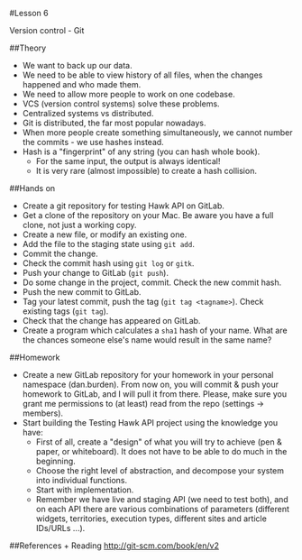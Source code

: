 #Lesson 6

Version control - Git

##Theory
 - We want to back up our data.
 - We need to be able to view history of all files, when the changes happened and who made them.
 - We need to allow more people to work on one codebase.
 - VCS (version control systems) solve these problems.
 - Centralized systems vs distributed.
 - Git is distributed, the far most popular nowadays.
 - When more people create something simultaneously, we cannot number the commits - we use hashes instead.
 - Hash is a "fingerprint" of any string (you can hash whole book). 
   - For the same input, the output is always identical!
   - It is very rare (almost impossible) to create a hash collision.

##Hands on
 - Create a git repository for testing Hawk API on GitLab.
 - Get a clone of the repository on your Mac. Be aware you have a full clone, not just a working copy.
 - Create a new file, or modify an existing one.
 - Add the file to the staging state using `git add`.
 - Commit the change.
 - Check the commit hash using `git log` or `gitk`.
 - Push your change to GitLab (`git push`).
 - Do some change in the project, commit. Check the new commit hash.
 - Push the new commit to GitLab.
 - Tag your latest commit, push the tag (`git tag <tagname>`). Check existing tags (`git tag`).
 - Check that the change has appeared on GitLab.
 - Create a program which calculates a `sha1` hash of your name. What are the chances someone else's name would result in the same name?

##Homework
 - Create a new GitLab repository for your homework in your personal namespace (dan.burden). From now on, you will commit & push your homework to GitLab, and I will pull it from there. Please, make sure you grant me permissions to (at least) read from the repo (settings -> members).
 - Start building the Testing Hawk API project using the knowledge you have:
   - First of all, create a "design" of what you will try to achieve (pen & paper, or whiteboard). It does not have to be able to do much in the beginning.
   - Choose the right level of abstraction, and decompose your system into individual functions.
   - Start with implementation.
   - Remember we have live and staging API (we need to test both), and on each API there are various combinations of parameters (different widgets, territories, execution types, different sites and article IDs/URLs ...).

##References + Reading
http://git-scm.com/book/en/v2
